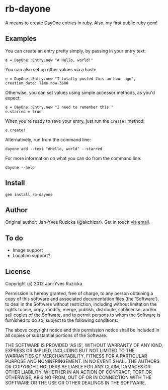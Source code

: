 # rb-dayone

A means to create DayOne entries in ruby. Also, my first public ruby gem!

## Examples

You can create an entry pretty simply, by passing in your entry text:

    e = DayOne::Entry.new "# Hello, world!"
  
You can also set up other values via a hash:

    e = DayOne::Entry.new "I totally posted this an hour ago", creation_date: Time.now-3600

Otherwise, you can set values using simple accessor methods, as you'd expect:

    e = DayOne::Entry.new "I need to remember this."
    e.starred = true

When you're ready to save your entry, just run the `create!` method:

    e.create!

Alternatively, run from the command line:

    dayone add --text "#Hello, world" --starred

For more information on what you can do from the command line:

    dayone --help

## Install

    gem install rb-dayone

## Author

Original author: Jan-Yves Ruzicka (@akchizar). Get in touch [via email](mailto:janyves.ruzicka@gmail.com).

## To do

* Image support
* Location support?

License
-------

Copyright (c) 2012 Jan-Yves Ruzicka

Permission is hereby granted, free of charge, to any person obtaining
a copy of this software and associated documentation files (the
'Software'), to deal in the Software without restriction, including
without limitation the rights to use, copy, modify, merge, publish,
distribute, sublicense, and/or sell copies of the Software, and to
permit persons to whom the Software is furnished to do so, subject to
the following conditions:

The above copyright notice and this permission notice shall be
included in all copies or substantial portions of the Software.

THE SOFTWARE IS PROVIDED 'AS IS', WITHOUT WARRANTY OF ANY KIND,
EXPRESS OR IMPLIED, INCLUDING BUT NOT LIMITED TO THE WARRANTIES OF
MERCHANTABILITY, FITNESS FOR A PARTICULAR PURPOSE AND NONINFRINGEMENT.
IN NO EVENT SHALL THE AUTHORS OR COPYRIGHT HOLDERS BE LIABLE FOR ANY
CLAIM, DAMAGES OR OTHER LIABILITY, WHETHER IN AN ACTION OF CONTRACT,
TORT OR OTHERWISE, ARISING FROM, OUT OF OR IN CONNECTION WITH THE
SOFTWARE OR THE USE OR OTHER DEALINGS IN THE SOFTWARE.
